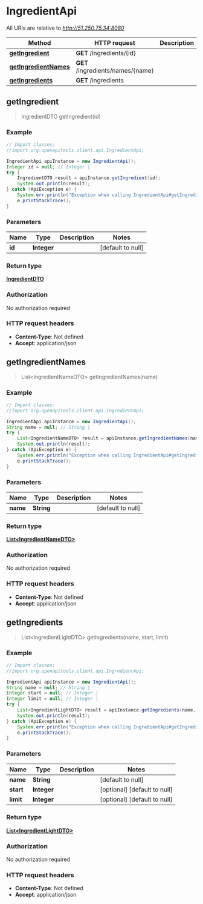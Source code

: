 # IngredientApi

All URIs are relative to *http://51.250.75.34:8080*

Method | HTTP request | Description
------------- | ------------- | -------------
[**getIngredient**](IngredientApi.md#getIngredient) | **GET** /ingredients/{id} | 
[**getIngredientNames**](IngredientApi.md#getIngredientNames) | **GET** /ingredients/names/{name} | 
[**getIngredients**](IngredientApi.md#getIngredients) | **GET** /ingredients | 



## getIngredient

> IngredientDTO getIngredient(id)



### Example

```java
// Import classes:
//import org.openapitools.client.api.IngredientApi;

IngredientApi apiInstance = new IngredientApi();
Integer id = null; // Integer | 
try {
    IngredientDTO result = apiInstance.getIngredient(id);
    System.out.println(result);
} catch (ApiException e) {
    System.err.println("Exception when calling IngredientApi#getIngredient");
    e.printStackTrace();
}
```

### Parameters


Name | Type | Description  | Notes
------------- | ------------- | ------------- | -------------
 **id** | **Integer**|  | [default to null]

### Return type

[**IngredientDTO**](IngredientDTO.md)

### Authorization

No authorization required

### HTTP request headers

- **Content-Type**: Not defined
- **Accept**: application/json


## getIngredientNames

> List&lt;IngredientNameDTO&gt; getIngredientNames(name)



### Example

```java
// Import classes:
//import org.openapitools.client.api.IngredientApi;

IngredientApi apiInstance = new IngredientApi();
String name = null; // String | 
try {
    List<IngredientNameDTO> result = apiInstance.getIngredientNames(name);
    System.out.println(result);
} catch (ApiException e) {
    System.err.println("Exception when calling IngredientApi#getIngredientNames");
    e.printStackTrace();
}
```

### Parameters


Name | Type | Description  | Notes
------------- | ------------- | ------------- | -------------
 **name** | **String**|  | [default to null]

### Return type

[**List&lt;IngredientNameDTO&gt;**](IngredientNameDTO.md)

### Authorization

No authorization required

### HTTP request headers

- **Content-Type**: Not defined
- **Accept**: application/json


## getIngredients

> List&lt;IngredientLightDTO&gt; getIngredients(name, start, limit)



### Example

```java
// Import classes:
//import org.openapitools.client.api.IngredientApi;

IngredientApi apiInstance = new IngredientApi();
String name = null; // String | 
Integer start = null; // Integer | 
Integer limit = null; // Integer | 
try {
    List<IngredientLightDTO> result = apiInstance.getIngredients(name, start, limit);
    System.out.println(result);
} catch (ApiException e) {
    System.err.println("Exception when calling IngredientApi#getIngredients");
    e.printStackTrace();
}
```

### Parameters


Name | Type | Description  | Notes
------------- | ------------- | ------------- | -------------
 **name** | **String**|  | [default to null]
 **start** | **Integer**|  | [optional] [default to null]
 **limit** | **Integer**|  | [optional] [default to null]

### Return type

[**List&lt;IngredientLightDTO&gt;**](IngredientLightDTO.md)

### Authorization

No authorization required

### HTTP request headers

- **Content-Type**: Not defined
- **Accept**: application/json

